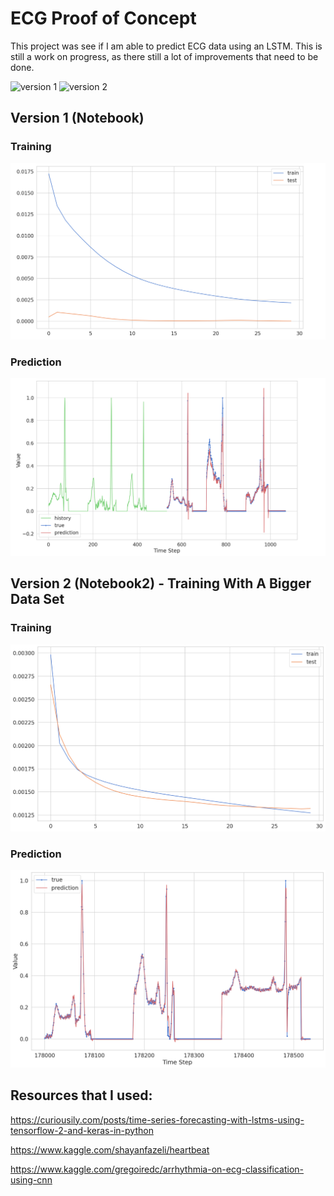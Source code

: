 # ECG Proof of Concept

This project was see if I am able to predict ECG data using an LSTM. This is still a work on progress, as there still a lot of improvements that need to be done. 

![version 1](https://github.com/DarrahK/ECG-POC#version-1-notebook)
![version 2](https://github.com/DarrahK/ECG-POC#version-2-notebook2---training-with-a-bigger-data-set)

## Version 1 (Notebook)

### Training

![](images/Training.png)

### Prediction

![](images/ECG_Prediction.png)

## Version 2 (Notebook2) - Training With A Bigger Data Set

### Training

![](images/Training_2.png)

### Prediction 

![](images/ECG_Prediction_2.png)


## Resources that I used: 

https://curiousily.com/posts/time-series-forecasting-with-lstms-using-tensorflow-2-and-keras-in-python

https://www.kaggle.com/shayanfazeli/heartbeat

https://www.kaggle.com/gregoiredc/arrhythmia-on-ecg-classification-using-cnn

